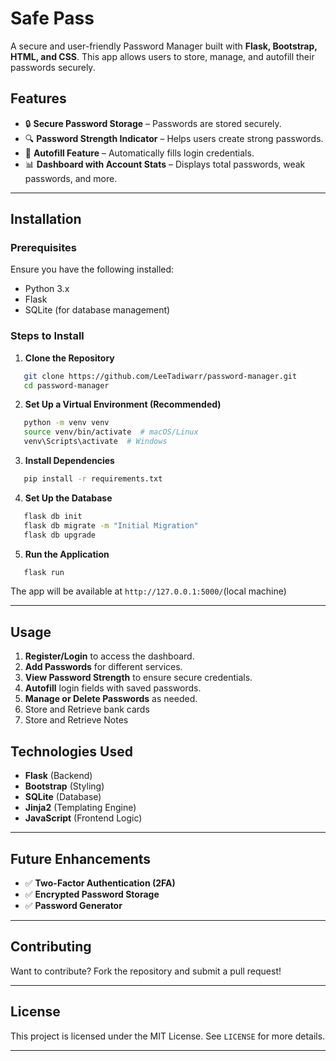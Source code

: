 # Safe Pass

A secure and user-friendly Password Manager built with **Flask, Bootstrap, HTML, and CSS**. This app allows users to store, manage, and autofill their passwords securely.

## Features

- 🔒 **Secure Password Storage** – Passwords are stored securely.
- 🔍 **Password Strength Indicator** – Helps users create strong passwords.
- 🔑 **Autofill Feature** – Automatically fills login credentials.
- 📊 **Dashboard with Account Stats** – Displays total passwords, weak passwords, and more.

---

## Installation

### Prerequisites

Ensure you have the following installed:

- Python 3.x
- Flask
- SQLite (for database management)

### Steps to Install

1. **Clone the Repository**

```bash
   git clone https://github.com/LeeTadiwarr/password-manager.git
   cd password-manager
```

2. **Set Up a Virtual Environment (Recommended)**

```bash
   python -m venv venv
   source venv/bin/activate  # macOS/Linux
   venv\Scripts\activate  # Windows
```

3. **Install Dependencies**

```bash
   pip install -r requirements.txt
```

4. **Set Up the Database**

```bash
   flask db init
   flask db migrate -m "Initial Migration"
   flask db upgrade
```

5. **Run the Application**

```bash
   flask run
```

The app will be available at `http://127.0.0.1:5000/`(local machine)

---

## Usage

1. **Register/Login** to access the dashboard.
2. **Add Passwords** for different services.
3. **View Password Strength** to ensure secure credentials.
4. **Autofill** login fields with saved passwords.
5. **Manage or Delete Passwords** as needed.
6. Store and Retrieve bank cards
7. Store and Retrieve Notes

## Technologies Used

- **Flask** (Backend)
- **Bootstrap** (Styling)
- **SQLite** (Database)
- **Jinja2** (Templating Engine)
- **JavaScript** (Frontend Logic)

---

## Future Enhancements

- ✅ **Two-Factor Authentication (2FA)**
- ✅ **Encrypted Password Storage**
- ✅ **Password Generator**

---

## Contributing

Want to contribute? Fork the repository and submit a pull request!

---

## License

This project is licensed under the MIT License. See `LICENSE` for more details.

---
